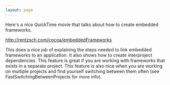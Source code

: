 ```yaml
---
layout: page
---
```




Here's a nice QuickTime movie that talks about how to create embedded frameworks. 

http://rentzsch.com/cocoa/embeddedFrameworks

This does a nice job of explaining the steps needed to link embedded frameworks to an application. It also shows how to create interproject dependencies. This feature is great if you are working with frameworks that exists in a separate project. This feature is also nice when you are working on multiple projects and find yourself switching between them often (see FastSwitchingBetweenProjects for more info).
